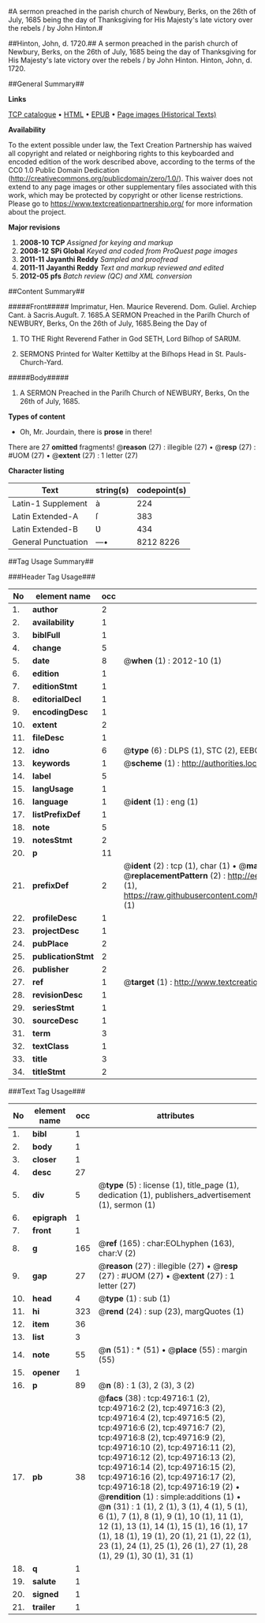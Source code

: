 #A sermon preached in the parish church of Newbury, Berks, on the 26th of July, 1685 being the day of Thanksgiving for His Majesty's late victory over the rebels / by John Hinton.#

##Hinton, John, d. 1720.##
A sermon preached in the parish church of Newbury, Berks, on the 26th of July, 1685 being the day of Thanksgiving for His Majesty's late victory over the rebels / by John Hinton.
Hinton, John, d. 1720.

##General Summary##

**Links**

[TCP catalogue](http://www.ota.ox.ac.uk/tcp/)  • 
[HTML](http://tei.it.ox.ac.uk/tcp/Texts-HTML/free/A43/A43857.html)  • 
[EPUB](http://tei.it.ox.ac.uk/tcp/Texts-EPUB/free/A43/A43857.epub) • 
[Page images (Historical Texts)](https://historicaltexts.jisc.ac.uk/eebo-11829277e)

**Availability**

To the extent possible under law, the Text Creation Partnership has waived all copyright and related or neighboring rights to this keyboarded and encoded edition of the work described above, according to the terms of the CC0 1.0 Public Domain Dedication (http://creativecommons.org/publicdomain/zero/1.0/). This waiver does not extend to any page images or other supplementary files associated with this work, which may be protected by copyright or other license restrictions. Please go to https://www.textcreationpartnership.org/ for more information about the project.

**Major revisions**

1. __2008-10__ __TCP__ *Assigned for keying and markup*
1. __2008-12__ __SPi Global__ *Keyed and coded from ProQuest page images*
1. __2011-11__ __Jayanthi Reddy__ *Sampled and proofread*
1. __2011-11__ __Jayanthi Reddy__ *Text and markup reviewed and edited*
1. __2012-05__ __pfs__ *Batch review (QC) and XML conversion*

##Content Summary##

#####Front#####
Imprimatur, Hen. Maurice Reverend. Dom. Guliel. Archiep Cant. à Sacris.Auguſt. 7. 1685.A SERMON Preached in the Pariſh Church of NEWBURY, Berks, On the 26th of July, 1685.Being the Day of
1. TO THE Right Reverend Father in God SETH, Lord Biſhop of SARƲM.

1. SERMONS Printed for Walter Kettilby at the Biſhops Head in St. Pauls-Church-Yard.

#####Body#####

1. A SERMON Preached in the Pariſh Church of NEWBURY, Berks, On the 26th of July, 1685.

**Types of content**

  * Oh, Mr. Jourdain, there is **prose** in there!

There are 27 **omitted** fragments! 
 @__reason__ (27) : illegible (27)  •  @__resp__ (27) : #UOM (27)  •  @__extent__ (27) : 1 letter (27)

**Character listing**


|Text|string(s)|codepoint(s)|
|---|---|---|
|Latin-1 Supplement|à|224|
|Latin Extended-A|ſ|383|
|Latin Extended-B|Ʋ|434|
|General Punctuation|—•|8212 8226|

##Tag Usage Summary##

###Header Tag Usage###

|No|element name|occ|attributes|
|---|---|---|---|
|1.|__author__|2||
|2.|__availability__|1||
|3.|__biblFull__|1||
|4.|__change__|5||
|5.|__date__|8| @__when__ (1) : 2012-10 (1)|
|6.|__edition__|1||
|7.|__editionStmt__|1||
|8.|__editorialDecl__|1||
|9.|__encodingDesc__|1||
|10.|__extent__|2||
|11.|__fileDesc__|1||
|12.|__idno__|6| @__type__ (6) : DLPS (1), STC (2), EEBO-CITATION (1), OCLC (1), VID (1)|
|13.|__keywords__|1| @__scheme__ (1) : http://authorities.loc.gov/ (1)|
|14.|__label__|5||
|15.|__langUsage__|1||
|16.|__language__|1| @__ident__ (1) : eng (1)|
|17.|__listPrefixDef__|1||
|18.|__note__|5||
|19.|__notesStmt__|2||
|20.|__p__|11||
|21.|__prefixDef__|2| @__ident__ (2) : tcp (1), char (1)  •  @__matchPattern__ (2) : ([0-9\-]+):([0-9IVX]+) (1), (.+) (1)  •  @__replacementPattern__ (2) : http://eebo.chadwyck.com/downloadtiff?vid=$1&page=$2 (1), https://raw.githubusercontent.com/textcreationpartnership/Texts/master/tcpchars.xml#$1 (1)|
|22.|__profileDesc__|1||
|23.|__projectDesc__|1||
|24.|__pubPlace__|2||
|25.|__publicationStmt__|2||
|26.|__publisher__|2||
|27.|__ref__|1| @__target__ (1) : http://www.textcreationpartnership.org/docs/. (1)|
|28.|__revisionDesc__|1||
|29.|__seriesStmt__|1||
|30.|__sourceDesc__|1||
|31.|__term__|3||
|32.|__textClass__|1||
|33.|__title__|3||
|34.|__titleStmt__|2||


###Text Tag Usage###

|No|element name|occ|attributes|
|---|---|---|---|
|1.|__bibl__|1||
|2.|__body__|1||
|3.|__closer__|1||
|4.|__desc__|27||
|5.|__div__|5| @__type__ (5) : license (1), title_page (1), dedication (1), publishers_advertisement (1), sermon (1)|
|6.|__epigraph__|1||
|7.|__front__|1||
|8.|__g__|165| @__ref__ (165) : char:EOLhyphen (163), char:V (2)|
|9.|__gap__|27| @__reason__ (27) : illegible (27)  •  @__resp__ (27) : #UOM (27)  •  @__extent__ (27) : 1 letter (27)|
|10.|__head__|4| @__type__ (1) : sub (1)|
|11.|__hi__|323| @__rend__ (24) : sup (23), margQuotes (1)|
|12.|__item__|36||
|13.|__list__|3||
|14.|__note__|55| @__n__ (51) : * (51)  •  @__place__ (55) : margin (55)|
|15.|__opener__|1||
|16.|__p__|89| @__n__ (8) : 1 (3), 2 (3), 3 (2)|
|17.|__pb__|38| @__facs__ (38) : tcp:49716:1 (2), tcp:49716:2 (2), tcp:49716:3 (2), tcp:49716:4 (2), tcp:49716:5 (2), tcp:49716:6 (2), tcp:49716:7 (2), tcp:49716:8 (2), tcp:49716:9 (2), tcp:49716:10 (2), tcp:49716:11 (2), tcp:49716:12 (2), tcp:49716:13 (2), tcp:49716:14 (2), tcp:49716:15 (2), tcp:49716:16 (2), tcp:49716:17 (2), tcp:49716:18 (2), tcp:49716:19 (2)  •  @__rendition__ (1) : simple:additions (1)  •  @__n__ (31) : 1 (1), 2 (1), 3 (1), 4 (1), 5 (1), 6 (1), 7 (1), 8 (1), 9 (1), 10 (1), 11 (1), 12 (1), 13 (1), 14 (1), 15 (1), 16 (1), 17 (1), 18 (1), 19 (1), 20 (1), 21 (1), 22 (1), 23 (1), 24 (1), 25 (1), 26 (1), 27 (1), 28 (1), 29 (1), 30 (1), 31 (1)|
|18.|__q__|1||
|19.|__salute__|1||
|20.|__signed__|1||
|21.|__trailer__|1||
